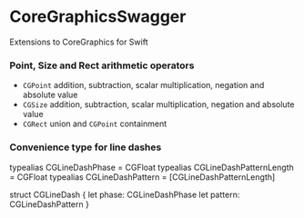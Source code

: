 CoreGraphicsSwagger
===================

Extensions to CoreGraphics for Swift


### Point, Size and Rect arithmetic operators

- `CGPoint` addition, subtraction, scalar multiplication, negation and absolute value
- `CGSize` addition, subtraction, scalar multiplication, negation and absolute value
- `CGRect` union and `CGPoint` containment


### Convenience type for line dashes


typealias CGLineDashPhase = CGFloat
typealias CGLineDashPatternLength = CGFloat
typealias CGLineDashPattern = [CGLineDashPatternLength]

struct CGLineDash {
    let phase: CGLineDashPhase
    let pattern: CGLineDashPattern
}
